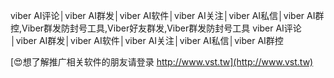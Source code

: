 viber AI评论│viber AI群发│viber AI软件│viber AI关注│viber AI私信│viber AI群控,Viber群发防封号工具,Viber好友群发,Viber群发防封号工具
viber AI评论│viber AI群发│viber AI软件│viber AI关注│viber AI私信│viber AI群控

[😍想了解推广相关软件的朋友请登录 http://www.vst.tw](http://www.vst.tw)



